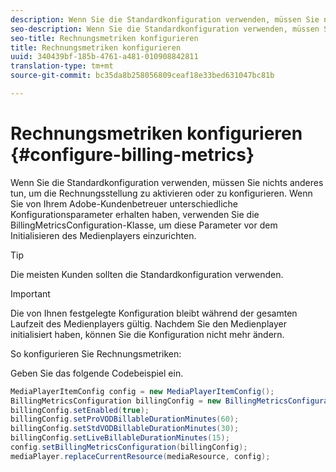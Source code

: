 ```yaml
---
description: Wenn Sie die Standardkonfiguration verwenden, müssen Sie nichts anderes tun, um die Rechnungsstellung zu aktivieren oder zu konfigurieren. Wenn Sie von Ihrem Adobe-Kundenbetreuer unterschiedliche Konfigurationsparameter erhalten haben, verwenden Sie die BillingMetricsConfiguration-Klasse, um diese Parameter vor dem Initialisieren des Medienplayers einzurichten.
seo-description: Wenn Sie die Standardkonfiguration verwenden, müssen Sie nichts anderes tun, um die Rechnungsstellung zu aktivieren oder zu konfigurieren. Wenn Sie von Ihrem Adobe-Kundenbetreuer unterschiedliche Konfigurationsparameter erhalten haben, verwenden Sie die BillingMetricsConfiguration-Klasse, um diese Parameter vor dem Initialisieren des Medienplayers einzurichten.
seo-title: Rechnungsmetriken konfigurieren
title: Rechnungsmetriken konfigurieren
uuid: 340439bf-185b-4761-a481-010908842811
translation-type: tm+mt
source-git-commit: bc35da8b258056809ceaf18e33bed631047bc81b

---
```



# Rechnungsmetriken konfigurieren {#configure-billing-metrics}

Wenn Sie die Standardkonfiguration verwenden, müssen Sie nichts anderes tun, um die Rechnungsstellung zu aktivieren oder zu konfigurieren. Wenn Sie von Ihrem Adobe-Kundenbetreuer unterschiedliche Konfigurationsparameter erhalten haben, verwenden Sie die BillingMetricsConfiguration-Klasse, um diese Parameter vor dem Initialisieren des Medienplayers einzurichten.

>[!TIP]
>
>Die meisten Kunden sollten die Standardkonfiguration verwenden.

>[!IMPORTANT]
>
>Die von Ihnen festgelegte Konfiguration bleibt während der gesamten Laufzeit des Medienplayers gültig. Nachdem Sie den Medienplayer initialisiert haben, können Sie die Konfiguration nicht mehr ändern.

So konfigurieren Sie Rechnungsmetriken:

Geben Sie das folgende Codebeispiel ein.

```java
MediaPlayerItemConfig config = new MediaPlayerItemConfig(); 
BillingMetricsConfiguration billingConfig = new BillingMetricsConfiguration(); 
billingConfig.setEnabled(true); 
billingConfig.setProVODBillableDurationMinutes(60); 
billingConfig.setStdVODBillableDurationMinutes(30); 
billingConfig.setLiveBillableDurationMinutes(15); 
config.setBillingMetricsConfiguration(billingConfig); 
mediaPlayer.replaceCurrentResource(mediaResource, config);
```
